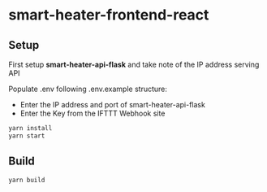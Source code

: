 # smart-heater-frontend-react

## Setup

First setup **smart-heater-api-flask** and take note of the IP address serving API

Populate .env following .env.example structure:
- Enter the IP address and port of smart-heater-api-flask
- Enter the Key from the IFTTT Webhook site

```bash
yarn install
yarn start
```

## Build

```bash
yarn build
```

